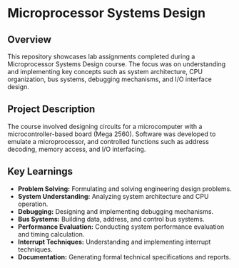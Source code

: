 # Microprocessor Systems Design
## Overview
This repository showcases lab assignments completed during a Microprocessor Systems Design course. The focus was on understanding and implementing key concepts such as system architecture, CPU organization, bus systems, debugging mechanisms, and I/O interface design.

## Project Description
The course involved designing circuits for a microcomputer with a microcontroller-based board (Mega 2560). Software was developed to emulate a microprocessor, and controlled functions such as address decoding, memory access, and I/O interfacing.

## Key Learnings
- **Problem Solving:** Formulating and solving engineering design problems.
- **System Understanding:** Analyzing system architecture and CPU operation.
- **Debugging:** Designing and implementing debugging mechanisms.
- **Bus Systems:** Building data, address, and control bus systems.
- **Performance Evaluation:** Conducting system performance evaluation and timing calculation.
- **Interrupt Techniques:** Understanding and implementing interrupt techniques.
- **Documentation:** Generating formal technical specifications and reports.
